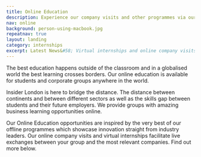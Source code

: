 ```yaml
---
title: Online Education
description: Experience our company visits and other programmes via our innovative online education programme.
nav: online
background: person-using-macbook.jpg
repeatnav: true
layout: landing
category: internships
excerpt: Latest News&#58; Virtual internships and online company visits available now. Get in touch to find out more
---
```

The best education happens outside of the classroom and in a globalised world the best learning crosses borders. Our online education is available for students and corporate groups anywhere in the world.

Insider London is here to bridge the distance. The distance between continents and between different sectors as well as the skills gap between students and their future employers. We provide groups with amazing business learning opportunities online.

Our Online Education opportunities are inspired by the very best of our offline programmes which showcase innovation straight from industry leaders. Our online company visits and virtual internships facilitate live exchanges between your group and the most relevant companies. Find out more below.
